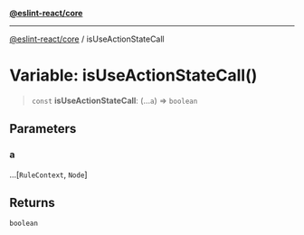 [**@eslint-react/core**](../README.md)

***

[@eslint-react/core](../README.md) / isUseActionStateCall

# Variable: isUseActionStateCall()

> `const` **isUseActionStateCall**: (...`a`) => `boolean`

## Parameters

### a

...\[`RuleContext`, `Node`\]

## Returns

`boolean`

